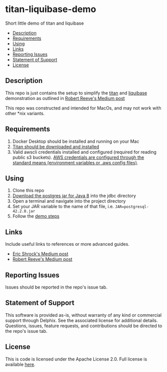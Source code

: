 # titan-liquibase-demo <!-- omit in toc -->
Short little demo of titan and liquibase

- [Description](#description)
- [Requirements](#requirements)
- [Using](#using)
- [Links](#links)
- [Reporting Issues](#reporting-issues)
- [Statement of Support](#statement-of-support)
- [License](#license)

## Description

This repo is just contains the setup to simplify the [titan](http://titan-data.io) and [liquibase](http://www.liquibase.org/) demonstration as outlined in [Robert Reeve's Medium post](https://medium.com/@texorcist/liquibase-and-titan-open-source-database-devops-bdeb19be4181)

This repo was constructed and intended for MacOs, and may not work with other *nix variants.

## Requirements

1. Docker Desktop should be installed and running on your Mac
2. [Titan should be downloaded and installed](http://titan-data.io/download)
3. Valid awscli credentials installed and configured (required for reading public s3 buckets). [AWS credentials are configured through the standard means (environment variables or .aws config files)](https://docs.aws.amazon.com/cli/latest/userguide/cli-chap-configure.html#cli-quick-configuration).

## Using

1. Clone this repo
2. [Download the postgres jar for Java 8](https://jdbc.postgresql.org/download.html#current) into the jdbc directory
3. Open a terminal and navigate into the project directory
4. Set your JAR variable to the name of that file, i.e. `JAR=postgresql-42.2.8.jar`
5. Follow the [demo steps](./demo-steps.md)

## Links

Include useful links to references or more advanced guides.

- [Eric Shrock's Medium post](https://medium.com/@eschrock/titan-better-development-with-data-1a51438603b4)
- [Robert Reeve's Medium post](https://medium.com/@texorcist/liquibase-and-titan-open-source-database-devops-bdeb19be4181)

## Reporting Issues

Issues should be reported in the repo's issue tab.

## Statement of Support

This software is provided as-is, without warranty of any kind or commercial support through Delphix. See the associated
license for additional details. Questions, issues, feature requests, and contributions should be directed to the repo's issue tab.

## License

This is code is licensed under the Apache License 2.0. Full license is available [here](./LICENSE).
